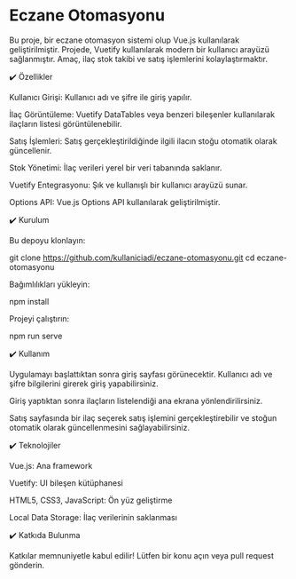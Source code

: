 # Eczane Otomasyonu

Bu proje, bir eczane otomasyon sistemi olup Vue.js kullanılarak geliştirilmiştir. Projede, Vuetify kullanılarak modern bir kullanıcı arayüzü sağlanmıştır. Amaç, ilaç stok takibi ve satış işlemlerini kolaylaştırmaktır.

✔️ Özellikler

Kullanıcı Girişi: Kullanıcı adı ve şifre ile giriş yapılır.

İlaç Görüntüleme: Vuetify DataTables veya benzeri bileşenler kullanılarak ilaçların listesi görüntülenebilir.

Satış İşlemleri: Satış gerçekleştirildiğinde ilgili ilacın stoğu otomatik olarak güncellenir.

Stok Yönetimi: İlaç verileri yerel bir veri tabanında saklanır.

Vuetify Entegrasyonu: Şık ve kullanışlı bir kullanıcı arayüzü sunar.

Options API: Vue.js Options API kullanılarak geliştirilmiştir.

✔️ Kurulum

Bu depoyu klonlayın:

git clone https://github.com/kullaniciadi/eczane-otomasyonu.git
cd eczane-otomasyonu

Bağımlılıkları yükleyin:

npm install

Projeyi çalıştırın:

npm run serve

✔️ Kullanım

Uygulamayı başlattıktan sonra giriş sayfası görünecektir. Kullanıcı adı ve şifre bilgilerini girerek giriş yapabilirsiniz.

Giriş yaptıktan sonra ilaçların listelendiği ana ekrana yönlendirilirsiniz.

Satış sayfasında bir ilaç seçerek satış işlemini gerçekleştirebilir ve stoğun otomatik olarak güncellenmesini sağlayabilirsiniz.

✔️ Teknolojiler

Vue.js: Ana framework

Vuetify: UI bileşen kütüphanesi

HTML5, CSS3, JavaScript: Ön yüz geliştirme

Local Data Storage: İlaç verilerinin saklanması

✔️ Katkıda Bulunma

Katkılar memnuniyetle kabul edilir! Lütfen bir konu açın veya pull request gönderin.
